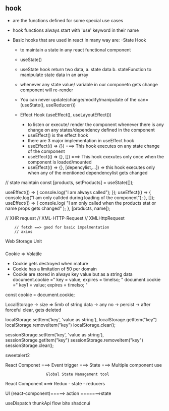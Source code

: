 ## hook
- are the functions defined for some special use cases
- hook functions always start with 'use' keyword in their name
- Basic hooks that are used in react in many way are:
  -State Hook
    
    - to maintain a state in any react functional component
    - useState()
    - useState hook return two data, a. state data b. stateFunction to manipulate state data in an array
    - whenever any state value/ variable in our componetn gets change component will re-render
    - You can never update/change/modify/manipulate of the can=
    (useState(), useReducer())
    
  - Effect Hook
    (useEffect(), useLayoutEffect())
    - to listen or execute/ render the component whenever there is any change on any states/dependency defined in the component 
    - useEffect() is the effect hook
    - there are 3 major implementation in useEffect hook
    - useEffect(() => {}) ===> This hook executes on any state change of the component
    - useEffect(() => {}, []) ===> This hook exexutes only once when the component is loaded/mounted
    - useEffect(() => {}, [depencylist,...]) => this hook executes only when any of the mentioned dependencylist gets changed


// state maintain
  const [products, setProducts] = useState([]);

  useEffect(() => {
    console.log("I am always called");
  });
  useEffect(() => {
    console.log("I am only callded during loading of the component");
  }, []);
  useEffect(() => {
    console.log(
      "I am only called when the products stat or name props gets changed"
    );
  }, [products, name]);


 // XHR request
        // XML-HTTP-Request
        // XMLHttpRequest

        // fetch ==> good for basic impelmentation
        // axios


Web Storage Unit
###
Cookie => Volatile
 * Cookie gets destroyed when mature
 * Cookie has a limitation of 50 per domain
 * Cookie are stored in always key value but as a string data
  document.cookie =" key = value; expires = timeIso; "
  document.cookie =" key1 = value; expires = timeIso; "

  const cookie = document.cookie;

LocalStorage
  -> size => 5mb of string data
  -> any no
  -> persist
  -> after forceful clear, gets deleted


  localStorage.setItem('key', 'value as string'),
  localStorage.getItem("key")
  localStorage.removeItem("key")
  localStorage.clear();

  sessionStorage.setItem('key', 'value as string'),
  sessionStorage.getItem("key")
  sessionStorage.removeItem("key")
  sessionStorage.clear();


  sweetalert2

  React Componet ===> Event trigger ===> State ===> Multiple component use

                      Global State Management tool
  React Component ===> Redux - state - reducers



  UI (react-component)=====> action =======>state
  
useDispatch
thunkApi
flow bite
shadcnui
